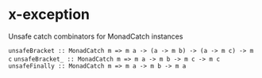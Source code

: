 x-exception
===========

Unsafe catch combinators for MonadCatch instances

`unsafeBracket :: MonadCatch m => m a -> (a -> m b) -> (a -> m c) -> m c`
`unsafeBracket_ :: MonadCatch m => m a -> m b -> m c -> m c`
`unsafeFinally :: MonadCatch m => m a -> m b -> m a`
